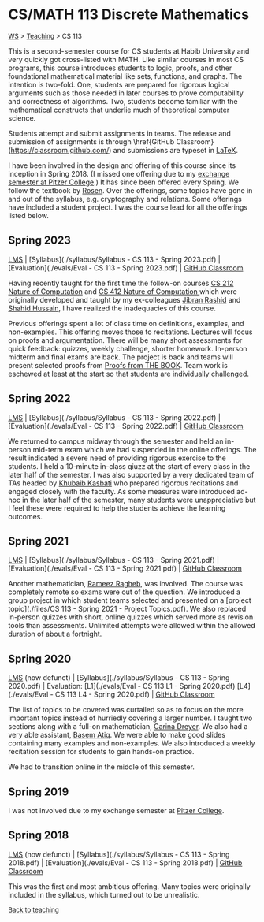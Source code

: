 # CS/MATH 113 Discrete Mathematics

<font size = "2">[WS](https://waqarsaleem.github.io/) > [Teaching](./) > CS 113</font>

This is a second-semester course for CS students at Habib University and very quickly got cross-listed with MATH. Like similar courses in most CS programs, this course introduces students to logic, proofs, and other foundational mathematical material like sets, functions, and graphs. The intention is two-fold. One, students are prepared for rigorous logical arguments such as those needed in later courses to prove computability and correctness of algorithms. Two, students become familiar with the mathematical constructs that underlie much of theoretical computer science.

Students attempt and submit assignments in teams. The release and submission of assignments is through \href{GitHub Classroom}(https://classroom.github.com/) and submissions are typeset in [LaTeX](https://www.latex-project.org).

I have been involved in the design and offering of this course since its inception in Spring 2018. (I missed one offering due to my [exchange semester at Pitzer College](https://habib.edu.pk/HU-news/building-global-partnerships-dr-waqar-saleems-faculty-exchange-experience-at-pitzer-college/).) It has since been offered every Spring. We follow the textbook by [Rosen](https://www.amazon.com/Discrete-Mathematics-Applications-Kenneth-Rosen/dp/125967651X). Over the offerings, some topics have gone in and out of the syllabus, e.g. cryptography and relations. Some offerings have included a student project. I was the course lead for all the offerings listed below.

## Spring 2023

[LMS](https://hulms.instructure.com/courses/XXX) | [Syllabus](./syllabus/Syllabus - CS 113 - Spring 2023.pdf) | [Evaluation](./evals/Eval - CS 113 - Spring 2023.pdf) | [GitHub Classroom](https://classroom.github.com/classrooms/121288367-cs-math-113-discrete-mathematics-spring-2023)

Having recently taught for the first time the follow-on courses [CS 212 Nature of Computation](./cs212) and [CS 412 Nature of Computation ](./cs412) which were originally developed and taught by my ex-colleagues [Jibran Rashid](https://www.iba.edu.pk/faculty-profile.php?id=jrashid) and [Shahid Hussain](https://www.iba.edu.pk/faculty-profile.php?ftype=&id=shahidhussain), I have realized the inadequacies of this course.

Previous offerings spent a lot of class time on definitions, examples, and non-examples. This offering moves those to recitations. Lectures will focus on proofs and argumentation. There will be many short assessments for quick feedback: quizzes, weekly challenge, shorter homework. In-person midterm and final exams are back. The project is back and teams will present selected proofs from [Proofs from THE BOOK](https://link.springer.com/book/10.1007/978-3-662-57265-8). Team work is eschewed at least at the start so that students are individually challenged.

## Spring 2022

[LMS](https://hulms.instructure.com/courses/1898) | [Syllabus](./syllabus/Syllabus - CS 113 - Spring 2022.pdf) | [Evaluation](./evals/Eval - CS 113 - Spring 2022.pdf) | [GitHub Classroom](https://classroom.github.com/classrooms/97152462-cs-113-discrete-mathematics-spring-2022)

We returned to campus midway through the semester and held an in-person mid-term exam which we had suspended in the online offerings. The result indicated a severe need of providing rigorous exercise to the students. I held a 10-minute in-class qiuzz at the start of every class in the later half of the semester. I was also supported by a very dedicated team of TAs headed by [Khubaib Kasbati](https://www.linkedin.com/in/khubaib-kasbati/?originalSubdomain=pk) who prepared rigorous recitations and engaged closely with the faculty. As some measures were introduced ad-hoc in the later half of the semester, many students were unappreciative but I feel these were required to help the students achieve the learning outcomes.

## Spring 2021

[LMS](https://hulms.instructure.com/courses/1262) | [Syllabus](./syllabus/Syllabus - CS 113 - Spring 2021.pdf) | [Evaluation](./evals/Eval - CS 113 - Spring 2021.pdf) | [GitHub Classroom](https://classroom.github.com/classrooms/77562667-cs-113-discrete-mathematics-spring-2021)

Another mathematician, [Rameez Ragheb](https://habib.edu.pk/SSE/rameez-ragheb/), was involved. The course was completely remote so exams were out of the question. We introduced a group project in which student teams selected and presented on a [project topic](./files/CS 113 - Spring 2021 - Project Topics.pdf). We also replaced in-person quizzes with short, online quizzes which served more as revision tools than assessments. Unlimited attempts were allowed within the allowed duration of about a fortnight. 

## Spring 2020

[LMS](https://lms.habib.edu.pk/portal/site/3bdced2c-d399-4a25-bbb8-05ceef08fa42) (now defunct) | [Syllabus](./syllabus/Syllabus - CS 113 - Spring 2020.pdf) | Evaluation: [L1](./evals/Eval - CS 113 L1 - Spring 2020.pdf) [L4](./evals/Eval - CS 113 L4 - Spring 2020.pdf) | [GitHub Classroom](https://classroom.github.com/classrooms/49143948-cs-113-discrete-mathematics-spring-2020)

The list of topics to be covered was curtailed so as to focus on the more important topics instead of hurriedly covering a larger number. I taught two sections along with a full-on mathematician, [Carina Dreyer](https://www.linkedin.com/in/carina-dreyer-bb5510194/). We also had a very able assistant, [Basem Atiq](https://www.linkedin.com/in/basem-atiq-382b6b106/?originalSubdomain=de). We were able to make good slides containing many examples and non-examples. We also introduced a weekly recitation session for students to gain hands-on practice.

We had to transition online in the middle of this semester. 

## Spring 2019

I was not involved due to my exchange semester at [Pitzer College](https://www.pitzer.edu).

## Spring 2018

[LMS](https://lms.habib.edu.pk/portal/site/99da1b59-6b84-4954-8a67-8abcade30512/page/17f66821-21d7-48f7-b7fc-bf2424dbbf26) (now defunct) | [Syllabus](./syllabus/Syllabus - CS 113 - Spring 2018.pdf) | [Evaluation](./evals/Eval - CS 113 - Spring 2018.pdf) | [GitHub Classroom](https://classroom.github.com/classrooms/34622007-cs-113-discrete-mathematics-spring-2018)

This was the first and most ambitious offering. Many topics were originally included in the syllabus, which turned out to be unrealistic.

<font size = "2">[Back to teaching](./)</font>
